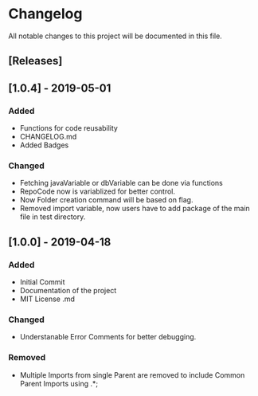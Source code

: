 # Changelog

All notable changes to this project will be documented in this file.

## [Releases]

## [1.0.4] - 2019-05-01

### Added

- Functions for code reusability
- CHANGELOG.md
- Added Badges

### Changed

- Fetching javaVariable or dbVariable can be done via functions
- RepoCode now is variablized for better control.
- Now Folder creation command will be based on flag.
- Removed import variable, now users have to add package of the main file in test directory.

## [1.0.0] - 2019-04-18

### Added

- Initial Commit
- Documentation of the project
- MIT License .md

### Changed

- Understanable Error Comments for better debugging.

### Removed

- Multiple Imports from single Parent are removed to include Common Parent Imports using .\*;

